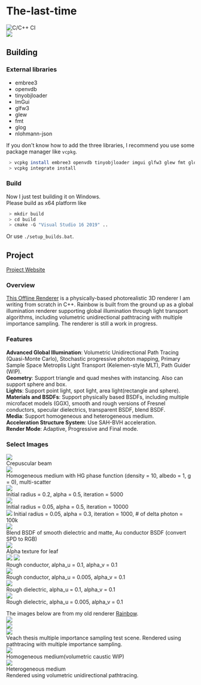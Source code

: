 # The-last-time
![C/C++ CI](https://github.com/slongle/The-last-time/workflows/C/C++%20CI/badge.svg?branch=master)  
![](images/cover.png)

## Building

### External libraries
- embree3
- openvdb
- tinyobjloader
- ImGui
- glfw3
- glew
- fmt
- glog
- nlohmann-json

If you don't know how to add the three libraries, I recommend you use some package manager like `vcpkg`.  
```bash
 > vcpkg install embree3 openvdb tinyobjloader imgui glfw3 glew fmt glog nlohmann-json:x64-windows  
 > vcpkg integrate install 
```
### Build
Now I just test building it on Windows.   
Please build as x64 platform like
```bash
 > mkdir build
 > cd build
 > cmake -G "Visual Studio 16 2019" ..
```
Or use `./setup_builds.bat`. 

## Project
[Project Website](https://slongle.github.io/projects/The-Last-Time)

### Overview
[This Offline Renderer](https://github.com/slongle/The-Last-time) is a physically-based photorealistic 3D renderer I am writing from scratch in C++. Rainbow is built from the ground up as a global illumination renderer supporting global illumination through light transport algorithms, including volumetric unidirectional pathtracing with multiple importance sampling. The renderer is still a work in progress.  

### Features
**Advanced Global Illumination**: Volumetric Unidirectional Path Tracing (Quasi-Monte Carlo), Stochastic progressive photon mapping, Primary Sample Space Metroplis Light Transport (Kelemen-style MLT), Path Guider (WIP).    
**Geometry**: Support triangle and quad meshes with instancing. Also can support sphere and box.  
**Lights**: Support point light, spot light, area light(rectangle and sphere).  
**Materials and BSDFs**: Support physically based BSDFs, including multiple microfacet models (GGX), smooth and rough versions of Fresnel conductors, specular dielectrics, transparent BSDF, blend BSDF.   
**Media**: Support homogeneous and heterogeneous medium.  
**Acceleration Structure System**: Use SAH-BVH acceleration.  
**Render Mode**: Adaptive, Progressive and Final mode.  

### Select Images

![](images/glory_4096spp.png)  
Crepuscular beam  
![](images/envbunny_spp=512_density=10_albedo=1.png)  
Homogeneous medium with HG phase function (density = 10, albedo = 1, g = 0), multi-scatter  
![](images/scene_SPPM_5000.png)  
Initial radius = 0.2, alpha = 0.5, iteration = 5000  
![](images/torus_SPPM_10k.png)  
Initial radius = 0.05, alpha = 0.5, iteration = 10000  
![](images/scene_1024_1kiiteration_100kdelta.png)
Initial radius = 0.05, alpha = 0.3, iteration = 1000, # of delta photon = 100k  
![](images/globe_64spp.png)  
Blend BSDF of smooth dielectric and matte, Au conductor BSDF (convert SPD to RGB)  
![](images/scene_1024spp.png)  
Alpha texture for leaf  
![](images/pbrt-book_64spp.png) 
![](images/scene_RoughConductor_0.1_0.1_512spp.png)   
Rough conductor, alpha_u = 0.1, alpha_v = 0.1  
![](images/scene_RoughConductor_0.005_0.1_512spp.png)   
Rough conductor, alpha_u = 0.005, alpha_v = 0.1  
![](images/scene_RoughDielectric_0.1_0.1_512spp.png)   
Rough dielectric, alpha_u = 0.1, alpha_v = 0.1  
![](images/scene_RoughDielectric_0.005_0.1_512spp.png)   
Rough dielectric, alpha_u = 0.005, alpha_v = 0.1  

The images below are from my old renderer [Rainbow](https://github.com/slongle/Rainbow).  
![](images/cornell-box-heat.jpg)  
![](images/cornell-box-sphere-heat.png)  
![](images/veach-mis-heat.jpg)  
Veach thesis multiple importance sampling test scene. Rendered using pathtracing with multiple importance sampling.  
![](images/vol-caustic-final.png)  
Homogeneous medium(volumetric caustic WIP)  
![](images/hetvol.jpg)  
Heterogeneous medium  
Rendered using volumetric unidirectional pathtracing.  
